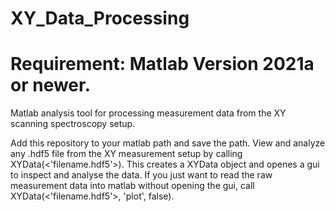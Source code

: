 # XY_Data_Processing
# Requirement: Matlab Version 2021a or newer. 

Matlab analysis tool for processing measurement data from the XY scanning spectroscopy setup. 

Add this repository to your matlab path and save the path. 
View and analyze any .hdf5 file from the XY measurement setup by calling XYData(<'filename.hdf5'>). 
This creates a XYData object and openes a gui to inspect and analyse the data. 
If you just want to read the raw measurement data into matlab without opening the gui, call  XYData(<'filename.hdf5'>, 'plot', false). 


